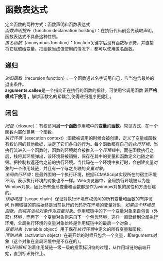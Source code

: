 # 函数表达式
定义函数的两种方式：函数声明和函数表达式  
*函数声明提升*（function declareation hoisting）：在执行代码前会先读取声明。函数表达式不具备这种性质。  
*匿名函数*（anonymous function）：function关键字后没有函数标识符，并直接将它赋值给变量。把函数当成值使用的情况下，都可以使用匿名函数。  

## 递归
*递归函数*（recursion function）：一个函数通过名字调用自己，应当包含最终的退出条件。  
**arguments.callee**是一个指向正在执行的函数的指针，可使用它调用函数 __非严格模式下使用__ ，解绑函数名的紧耦合,使得递归程序更健壮。  
## 闭包   
*闭包*（closure）：有权访问**另一个函数**作用域中的**变量**的**函数**。常见方式，在一个函数内部创建另一个函数。  
*执行环境*（execution context）:函数被调用的时候会被创建，定义了变量或函数有权访问的其他数据，决定了它们各自的行为。每个函数都有自己的*执行环境*，当执行流进入一个函数时，函数的环境就会被推入一个*环境栈*中，而在函数执行之后，栈将其环境弹出，该环境将被销毁，保存在其中的变量和函数定义也随之销毁。把控制权返还给之前的执行环境。当代码在一个环境中执行时，会创建变量对象的一个作用域链，并且有一个与之关联的*变量对象*。  
*全局执行环境*：是最外围的一个执行环境，根据ECMAScript实现所在的宿主环境不同，表示执行环境的对象也不一样。Web浏览器中，全局执行环境被认为是Window对象，因此所有全局变量和函数都是作为window对象的属性和方法创建的。  
*作用域链*（scope chain）保证对执行环境有权访问的所有变量和函数的有序访问,作用域链的前端始终是当前执行的代码所在环境的变量对象，*如果这个环境是函数，则将其活动对象作为变量对象*。作用域链中的下一个变量对象来自包含（外部）环境，而再下一个变量对象则来自下一个包含环境，这样一直延续到全局执行环境，全局执行环境的变量对象始终是作用域链中的最后一个对象  。  
*变量对象*（variable object）用于保存*执行环境*中定义的所有变量和函数。  
*活动对象*（activation object）在最开始的时候只包含一个变量，即arguments对象（这个对象在全局环境中是不存在的）。  
*标识符解析* 沿着作用域链一级一级的搜索标识符的过程，从作用域链的前端开始，直到标识符终止。  


